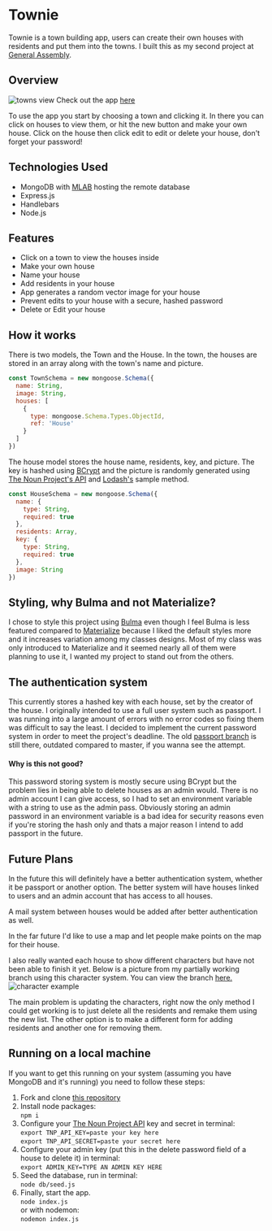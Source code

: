 # Townie

Townie is a town building app, users can create their own houses with residents and put them into the towns. I built this as my second project at [General Assembly](https://generalassemb.ly/).

## Overview
![towns view](https://i.imgur.com/aZKJlBB.jpg)
Check out the app [here](https://townie-project.herokuapp.com/)


To use the app you start by choosing a town and clicking it. In there you can click on houses to view them, or hit the new button and make your own house. Click on the house then click edit to edit or delete your house, don't forget your password!

## Technologies Used
* MongoDB with [MLAB](https://mlab.com/) hosting the remote database
* Express.js
* Handlebars
* Node.js

## Features
* Click on a town to view the houses inside
* Make your own house
* Name your house
* Add residents in your house
* App generates a random vector image for your house
* Prevent edits to your house with a secure, hashed password
* Delete or Edit your house 

## How it works

There is two models, the Town and the House.
In the town, the houses are stored in an array along with the town's name and picture.
```javascript
const TownSchema = new mongoose.Schema({
  name: String,
  image: String,
  houses: [
    {
      type: mongoose.Schema.Types.ObjectId,
      ref: 'House'
    }
  ]
})
```
The house model stores the house name, residents, key, and picture. The key is hashed using [BCrypt](https://www.npmjs.com/package/bcrypt-nodejs) and the picture is randomly generated using [The Noun Project's API](http://api.thenounproject.com/) and [Lodash's](https://lodash.com/) sample method. 
```javascript 
const HouseSchema = new mongoose.Schema({
  name: {
    type: String,
    required: true
  },
  residents: Array,
  key: {
    type: String,
    required: true
  },
  image: String
})
```

## Styling, why Bulma and not Materialize?

I chose to style this project using [Bulma](https://bulma.io/) even though I feel Bulma is less featured compared to [Materialize](http://materializecss.com/) because I liked the default styles more and it increases variation among my classes designs. Most of my class was only introduced to Materialize and it seemed nearly all of them were planning to use it, I wanted my project to stand out from the others.

## The authentication system
This currently stores a hashed key with each house, set by the creator of the house. I originally intended to use a full user system such as passport. I was running into a large amount of errors with no error codes so fixing them was difficult to say the least. I decided to implement the current password system in order to meet the project's deadline. The old [passport branch](https://github.com/BrandonS8/project-2/tree/passport) is still there, outdated compared to master, if you wanna see the attempt.

#### Why is this not good?
This password storing system is mostly secure using BCrypt but the problem lies in being able to delete houses as an admin would. There is no admin account I can give access, so I had to set an environment variable with a string to use as the admin pass. Obviously storing an admin password in an environment variable is a bad idea for security reasons even if you're storing the hash only and thats a major reason I intend to add passport in the future.

## Future Plans

In the future this will definitely have a better authentication system, whether it be passport or another option. The better system will have houses linked to users and an admin account that has access to all houses.

A mail system between houses would be added after better authentication as well.

In the far future I'd like to use a map and let people make points on the map for their house.

I also really wanted each house to show different characters but have not been able to finish it yet. Below is a picture from my partially working branch using this character system. You can view the branch [here.](https://github.com/BrandonS8/project-2/tree/test-resident-object)  
![character example](https://i.imgur.com/1Po71UE.png)

The main problem is updating the characters, right now the only method I could get working is to just delete all the residents and remake them using the new list. The other option is to make a different form for adding residents and another one for removing them.

## Running on a local machine
If you want to get this running on your system (assuming you have MongoDB and it's running) you need to follow these steps: 
1. Fork and clone [this repository](https://github.com/BrandonS8/project-2/)
2. Install node packages:  
`npm i`
3. Configure your [The Noun Project API](http://api.thenounproject.com/) key and secret in terminal:  
` export TNP_API_KEY=paste your key here `  
`export TNP_API_SECRET=paste your secret here `  
4. Configure your admin key (put this in the delete password field of a house to delete it) in terminal:  
`export ADMIN_KEY=TYPE AN ADMIN KEY HERE `  
5. Seed the database, run in terminal:  
`node db/seed.js`  
6. Finally, start the app.  
`node index.js`  
or with nodemon:  
`nodemon index.js`
 
